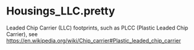 # Housings_LLC.pretty
Leaded Chip Carrier (LLC) footprints, such as PLCC (Plastic Leaded Chip Carrier), see https://en.wikipedia.org/wiki/Chip_carrier#Plastic_leaded_chip_carrier
